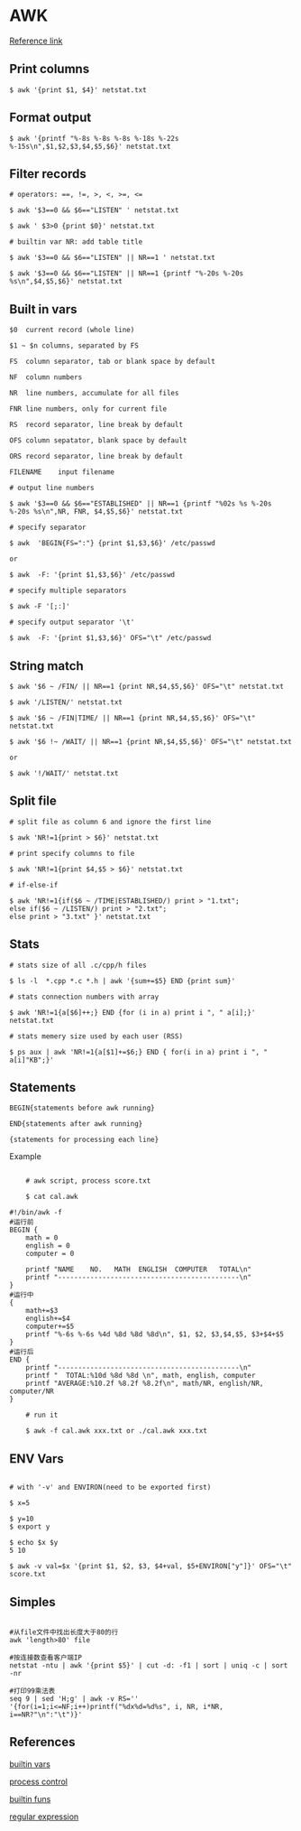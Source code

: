 # AWK

[Reference link](http://coolshell.cn/articles/9070.html)

## Print columns

	$ awk '{print $1, $4}' netstat.txt

## Format output

	$ awk '{printf "%-8s %-8s %-8s %-18s %-22s %-15s\n",$1,$2,$3,$4,$5,$6}' netstat.txt

## Filter records
	
	# operators: ==, !=, >, <, >=, <=

	$ awk '$3==0 && $6=="LISTEN" ' netstat.txt

	$ awk ' $3>0 {print $0}' netstat.txt

	# builtin var NR: add table title

	$ awk '$3==0 && $6=="LISTEN" || NR==1 ' netstat.txt

	$ awk '$3==0 && $6=="LISTEN" || NR==1 {printf "%-20s %-20s %s\n",$4,$5,$6}' netstat.txt

## Built in vars

	$0	current record (whole line)

	$1 ~ $n columns, separated by FS

	FS	column separator, tab or blank space by default

	NF	column numbers

	NR	line numbers, accumulate for all files

	FNR	line numbers, only for current file

	RS	record separator, line break by default

	OFS	column sepatator, blank space by default

	ORS	record separator, line break by default

	FILENAME	input filename

	# output line numbers

	$ awk '$3==0 && $6=="ESTABLISHED" || NR==1 {printf "%02s %s %-20s %-20s %s\n",NR, FNR, $4,$5,$6}' netstat.txt

	# specify separator

	$ awk  'BEGIN{FS=":"} {print $1,$3,$6}' /etc/passwd
	
	or

	$ awk  -F: '{print $1,$3,$6}' /etc/passwd

	# specify multiple separators

	$ awk -F '[;:]'

	# specify output separator '\t'

	$ awk  -F: '{print $1,$3,$6}' OFS="\t" /etc/passwd		
	
## String match

	$ awk '$6 ~ /FIN/ || NR==1 {print NR,$4,$5,$6}' OFS="\t" netstat.txt
	
	$ awk '/LISTEN/' netstat.txt

	$ awk '$6 ~ /FIN|TIME/ || NR==1 {print NR,$4,$5,$6}' OFS="\t" netstat.txt

	$ awk '$6 !~ /WAIT/ || NR==1 {print NR,$4,$5,$6}' OFS="\t" netstat.txt

	or

	$ awk '!/WAIT/' netstat.txt
	
## Split file

	# split file as column 6 and ignore the first line

	$ awk 'NR!=1{print > $6}' netstat.txt

	# print specify columns to file

	$ awk 'NR!=1{print $4,$5 > $6}' netstat.txt

	# if-else-if

	$ awk 'NR!=1{if($6 ~ /TIME|ESTABLISHED/) print > "1.txt";
	else if($6 ~ /LISTEN/) print > "2.txt";
	else print > "3.txt" }' netstat.txt

## Stats

	# stats size of all .c/cpp/h files

	$ ls -l  *.cpp *.c *.h | awk '{sum+=$5} END {print sum}'

	# stats connection numbers with array

	$ awk 'NR!=1{a[$6]++;} END {for (i in a) print i ", " a[i];}' netstat.txt

	# stats memery size used by each user (RSS)

	$ ps aux | awk 'NR!=1{a[$1]+=$6;} END { for(i in a) print i ", " a[i]"KB";}'

## Statements

	BEGIN{statements before awk running}

	END{statements after awk running}

	{statements for processing each line}

Example

```

	# awk script, process score.txt

	$ cat cal.awk

#!/bin/awk -f
#运行前
BEGIN {
    math = 0
    english = 0
    computer = 0
 
    printf "NAME    NO.   MATH  ENGLISH  COMPUTER   TOTAL\n"
    printf "---------------------------------------------\n"
}
#运行中
{
    math+=$3
    english+=$4
    computer+=$5
    printf "%-6s %-6s %4d %8d %8d %8d\n", $1, $2, $3,$4,$5, $3+$4+$5
}
#运行后
END {
    printf "---------------------------------------------\n"
    printf "  TOTAL:%10d %8d %8d \n", math, english, computer
    printf "AVERAGE:%10.2f %8.2f %8.2f\n", math/NR, english/NR, computer/NR
}

	# run it

	$ awk -f cal.awk xxx.txt or ./cal.awk xxx.txt

```

## ENV Vars

```

# with '-v' and ENVIRON(need to be exported first)

$ x=5
 
$ y=10
$ export y
 
$ echo $x $y
5 10
 
$ awk -v val=$x '{print $1, $2, $3, $4+val, $5+ENVIRON["y"]}' OFS="\t" score.txt

```

## Simples

```

#从file文件中找出长度大于80的行
awk 'length>80' file
 
#按连接数查看客户端IP
netstat -ntu | awk '{print $5}' | cut -d: -f1 | sort | uniq -c | sort -nr
 
#打印99乘法表
seq 9 | sed 'H;g' | awk -v RS='' '{for(i=1;i<=NF;i++)printf("%dx%d=%d%s", i, NR, i*NR, i==NR?"\n":"\t")}'

```

## References

[builtin vars](http://www.gnu.org/software/gawk/manual/gawk.html#Built_002din-Variables)

[process control](http://www.gnu.org/software/gawk/manual/gawk.html#Statements)

[builtin funs](http://www.gnu.org/software/gawk/manual/gawk.html#Built_002din)

[regular expression](http://www.gnu.org/software/gawk/manual/gawk.html#Regexp)
